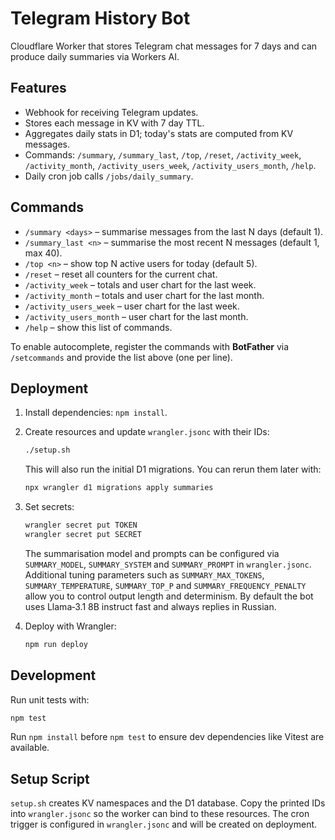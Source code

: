 # Telegram History Bot

Cloudflare Worker that stores Telegram chat messages for 7 days and can produce daily summaries via Workers AI.

## Features

- Webhook for receiving Telegram updates.
- Stores each message in KV with 7 day TTL.
- Aggregates daily stats in D1; today's stats are computed from KV messages.
- Commands: `/summary`, `/summary_last`, `/top`, `/reset`,
  `/activity_week`, `/activity_month`,
  `/activity_users_week`, `/activity_users_month`, `/help`.
- Daily cron job calls `/jobs/daily_summary`.

## Commands

- `/summary <days>` – summarise messages from the last N days (default 1).
- `/summary_last <n>` – summarise the most recent N messages (default 1, max 40).
- `/top <n>` – show top N active users for today (default 5).
- `/reset` – reset all counters for the current chat.
- `/activity_week` – totals and user chart for the last week.
- `/activity_month` – totals and user chart for the last month.
- `/activity_users_week` – user chart for the last week.
- `/activity_users_month` – user chart for the last month.
- `/help` – show this list of commands.

To enable autocomplete, register the commands with **BotFather** via `/setcommands` and provide the list above (one per line).

## Deployment

1. Install dependencies: `npm install`.

2. Create resources and update `wrangler.jsonc` with their IDs:
   ```bash
   ./setup.sh
   ```
   This will also run the initial D1 migrations. You can rerun them later with:
   ```bash
   npx wrangler d1 migrations apply summaries
   ```
3. Set secrets:
   ```bash
   wrangler secret put TOKEN
   wrangler secret put SECRET
   ```
   The summarisation model and prompts can be configured via
   `SUMMARY_MODEL`, `SUMMARY_SYSTEM` and `SUMMARY_PROMPT` in `wrangler.jsonc`.
   Additional tuning parameters such as `SUMMARY_MAX_TOKENS`,
   `SUMMARY_TEMPERATURE`, `SUMMARY_TOP_P` and
   `SUMMARY_FREQUENCY_PENALTY` allow you to control output length and
   determinism. By default the bot uses Llama‑3.1 8B instruct fast and always
   replies in Russian.
4. Deploy with Wrangler:
   ```bash
   npm run deploy
   ```

## Development

Run unit tests with:

```bash
npm test
```

Run `npm install` before `npm test` to ensure dev dependencies like Vitest are available.

## Setup Script

`setup.sh` creates KV namespaces and the D1 database. Copy the printed IDs into
`wrangler.jsonc` so the worker can bind to these resources. The cron trigger is
configured in `wrangler.jsonc` and will be created on deployment.
